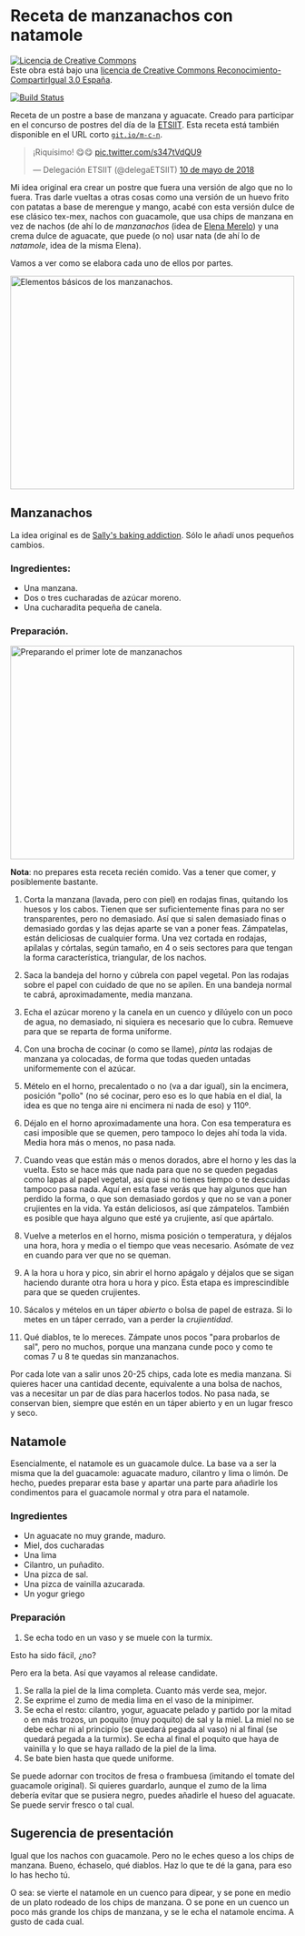 # Receta de manzanachos con natamole

<a rel="license"
href="http://creativecommons.org/licenses/by-sa/3.0/es/"><img
alt="Licencia de Creative Commons" style="border-width:0"
src="https://i.creativecommons.org/l/by-sa/3.0/es/88x31.png" /></a><br
/>Este obra está bajo una <a rel="license"
href="http://creativecommons.org/licenses/by-sa/3.0/es/">licencia de
Creative Commons Reconocimiento-CompartirIgual 3.0 España</a>.

[![Build Status](https://travis-ci.org/JJ/manzanachos-con-natamole.svg?branch=master)](https://travis-ci.org/JJ/manzanachos-con-natamole)

Receta de un postre a base de manzana y aguacate. Creado para
participar en el concurso de postres del día de
la [ETSIIT](https://etsiit.ugr.es). Esta receta está también
disponible en el URL corto [`git.io/m-c-n`](https://git.io/m-c-n).

<blockquote class="twitter-tweet" data-lang="es"><p lang="es" dir="ltr">¡Riquísimo! 😋😋 <a href="https://t.co/s347tVdQU9">pic.twitter.com/s347tVdQU9</a></p>&mdash; Delegación ETSIIT (@delegaETSIIT) <a href="https://twitter.com/delegaETSIIT/status/994617448677695494?ref_src=twsrc%5Etfw">10 de mayo de 2018</a></blockquote>
<script async src="https://platform.twitter.com/widgets.js" charset="utf-8"></script>

Mi idea original era crear un postre que fuera una versión de algo que
no lo fuera. Tras darle vueltas a otras cosas como una versión de un
huevo frito con patatas a base de merengue y mango, acabé con esta
versión dulce de ese clásico tex-mex, nachos con guacamole, que usa
chips de manzana en vez de nachos (de ahí lo de *manzanachos* (idea de
[Elena Merelo](https://github.com/elenamerelo)) y una crema dulce de
aguacate, que puede (o no) usar nata (de ahí lo de *natamole*, idea de
la misma Elena).

Vamos a ver como se elabora cada uno de ellos por partes.

<a data-flickr-embed="true"
href="https://www.flickr.com/photos/atalaya/28142331398/in/dateposted/"
title="Elementos básicos de los manzanachos."><img
src="https://farm1.staticflickr.com/945/28142331398_a1d76f7cd2.jpg"
width="500" height="375" alt="Elementos básicos de los
manzanachos."></a><script async
src="//embedr.flickr.com/assets/client-code.js"
charset="utf-8"></script>

## Manzanachos

La idea original es
de
[Sally's baking addiction](https://sallysbakingaddiction.com/2013/07/22/baked-cinnamon-apple-chips/). Sólo
le añadí unos pequeños cambios.

### Ingredientes:

* Una manzana.
* Dos o tres cucharadas de azúcar moreno.
* Una cucharadita pequeña de canela.

### Preparación. 

<a data-flickr-embed="true"
href="https://www.flickr.com/photos/atalaya/27101701217/in/dateposted/"
title="Preparando el primer lote de manzanachos"><img
src="https://farm1.staticflickr.com/823/27101701217_b706e888a1.jpg"
width="500" height="375" alt="Preparando el primer lote de
manzanachos"></a><script async
src="//embedr.flickr.com/assets/client-code.js"
charset="utf-8"></script>

**Nota**: no prepares esta receta recién comido. Vas a tener que
comer, y posiblemente bastante.

1. Corta la manzana (lavada, pero con piel) en rodajas finas, quitando los huesos y los
   cabos. Tienen que ser suficientemente finas para no ser
   transparentes, pero no demasiado. Así que si salen demasiado finas
   o demasiado gordas y las dejas aparte se van a poner
   feas. Zámpatelas, están deliciosas de cualquier forma. Una vez
   cortada en rodajas, apílalas y córtalas, según tamaño, en 4 o seis
   sectores para que tengan la forma característica, triangular, de
   los nachos.
   
2. Saca la bandeja del horno y cúbrela con papel vegetal. Pon las
   rodajas sobre el papel con cuidado de que no se apilen. En una
   bandeja normal te cabrá, aproximadamente, media manzana. 
   
3. Echa el azúcar moreno y la canela en un cuenco y dilúyelo con un
   poco de agua, no demasiado, ni siquiera es necesario que lo
   cubra. Remueve para que se reparta de forma uniforme.
   
4. Con una brocha de cocinar (o como se llame), *pinta* las rodajas de
   manzana ya colocadas, de forma que todas queden untadas
   uniformemente con el azúcar.
   
5. Mételo en el horno, precalentado o no (va a dar igual), sin la
   encimera, posición "pollo" (no sé cocinar, pero eso es lo que había
   en el dial, la idea es que no tenga aire ni encimera ni nada de
   eso) y 110º.
   
6. Déjalo en el horno aproximadamente una hora. Con esa temperatura es
   casi imposible que se quemen, pero tampoco lo dejes ahí toda la
   vida. Media hora más o menos, no pasa nada.
   
7. Cuando veas que están más o menos dorados, abre el horno y les das
   la vuelta. Esto se hace más que nada para que no se queden pegadas
   como lapas al papel vegetal, así que si no tienes tiempo o te
   descuidas tampoco pasa nada. Aquí en esta fase verás que hay
   algunos que han perdido la forma, o que son demasiado gordos y que
   no se van a poner crujientes en la vida. Ya están deliciosos, así
   que zámpatelos. También es posible que haya alguno que esté ya
   crujiente, así que apártalo.
   
8. Vuelve a meterlos en el horno, misma posición o temperatura, y
   déjalos una hora, hora y media o el tiempo que veas
   necesario. Asómate de vez en cuando para ver que no se queman.
   
9. A la hora u hora y pico, sin abrir el horno apágalo y déjalos que
   se sigan haciendo durante otra hora u hora y pico. Esta etapa es
   imprescindible para que se queden crujientes.
   
10. Sácalos y mételos en un táper *abierto* o bolsa de papel de
    estraza. Si lo metes en un táper cerrado, van a perder la
    *crujientidad*.
    
11. Qué diablos, te lo mereces. Zámpate unos pocos "para probarlos de
    sal", pero no muchos, porque una manzana cunde poco y como te
    comas 7 u 8 te quedas sin manzanachos.
    
Por cada lote van a salir unos 20-25 chips, cada lote es media
manzana. Si quieres hacer una cantidad decente, equivalente a una
bolsa de nachos, vas a necesitar un par de días para hacerlos
todos. No pasa nada, se conservan bien, siempre que estén en un táper
abierto y en un lugar fresco y seco.

## Natamole

Esencialmente, el natamole es un guacamole dulce. La base va a ser la
misma que la del guacamole: aguacate maduro, cilantro y lima o
limón. De hecho, puedes preparar esta base y apartar una parte para
añadirle los condimentos para el guacamole normal y otra para el
natamole.

### Ingredientes

* Un aguacate no muy grande, maduro.
* Miel, dos cucharadas
* Una lima
* Cilantro, un puñadito.
* Una pizca de sal.
* Una pizca de vainilla azucarada.
* Un yogur griego

### Preparación

1. Se echa todo en un vaso y se muele con la turmix.

Esto ha sido fácil, ¿no?

Pero era la beta. Así que vayamos al release candidate.

1. Se ralla la piel de la lima completa. Cuanto más verde sea, mejor.
2. Se exprime el zumo de media lima en el vaso de la minipimer.
3. Se echa el resto: cilantro, yogur, aguacate pelado y partido por la
   mitad o en más trozos, un poquito (muy poquito) de sal y la
   miel. La miel no se debe echar ni al principio (se quedará pegada
   al vaso) ni al final (se quedará pegada a la turmix). Se echa al
   final el poquito que haya de vainilla y lo que se haya rallado de
   la piel de la lima.
4. Se bate bien hasta que quede uniforme.

Se puede adornar con trocitos de fresa o frambuesa (imitando el tomate
del guacamole original). Si quieres guardarlo, aunque el zumo de la
lima debería evitar que se pusiera negro, puedes añadirle el hueso del
aguacate. Se puede servir fresco o tal cual.

## Sugerencia de presentación

Igual que los nachos con guacamole. Pero no le eches queso a los chips
de manzana. Bueno, échaselo, qué diablos. Haz lo que te dé la gana,
para eso lo has hecho tú.

O sea: se vierte el natamole en un cuenco para dipear, y se pone en
medio de un plato rodeado de los chips de manzana. O se pone en un
cuenco un poco más grande los chips de manzana, y se le echa el
natamole encima. A gusto de cada cual.

